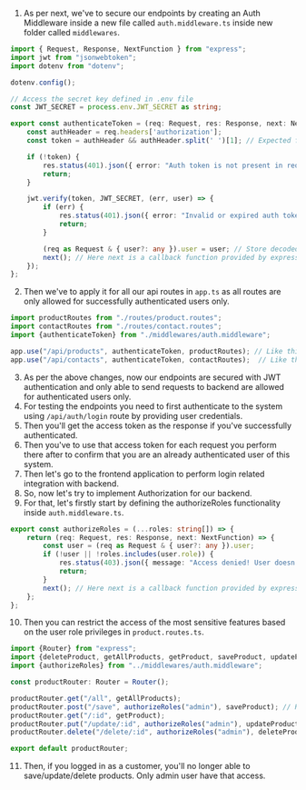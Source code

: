 01. As per next, we've to secure our endpoints by creating an Auth Middleware inside a new file called `auth.middleware.ts` inside new folder called `middlewares`.
```typescript
import { Request, Response, NextFunction } from "express";
import jwt from "jsonwebtoken";
import dotenv from "dotenv";

dotenv.config();

// Access the secret key defined in .env file
const JWT_SECRET = process.env.JWT_SECRET as string;

export const authenticateToken = (req: Request, res: Response, next: NextFunction) => {
    const authHeader = req.headers['authorization'];
    const token = authHeader && authHeader.split(' ')[1]; // Expected format: "Bearer <token>"

    if (!token) {
        res.status(401).json({ error: "Auth token is not present in request headers!" });
        return;
    }

    jwt.verify(token, JWT_SECRET, (err, user) => {
        if (err) {
            res.status(401).json({ error: "Invalid or expired auth token provided!" });
            return;
        }

        (req as Request & { user?: any }).user = user; // Store decoded user info
        next(); // Here next is a callback function provided by express.js used to pass control to the next middleware function in the stack
    });
};
```
02. Then we've to apply it for all our api routes in `app.ts` as all routes are only allowed for successfully authenticated users only.
```typescript
import productRoutes from "./routes/product.routes";
import contactRoutes from "./routes/contact.routes";
import {authenticateToken} from "./middlewares/auth.middleware";

app.use("/api/products", authenticateToken, productRoutes); // Like this
app.use("/api/contacts", authenticateToken, contactRoutes);  // Like this
```
03. As per the above changes, now our endpoints are secured with JWT authentication and only able to send requests to backend are allowed for authenticated users only.
04. For testing the endpoints you need to first authenticate to the system using `/api/auth/login` route by providing user credentials.
05. Then you'll get the access token as the response if you've successfully authenticated.
06. Then you've to use that access token for each request you perform there after to confirm that you are an already authenticated user of this system.
07. Then let's go to the frontend application to perform login related integration with backend.
08. So, now let's try to implement Authorization for our backend.
09. For that, let's firstly start by defining the authorizeRoles functionality inside `auth.middleware.ts`.
````typescript
export const authorizeRoles = (...roles: string[]) => {
    return (req: Request, res: Response, next: NextFunction) => {
        const user = (req as Request & { user?: any }).user;
        if (!user || !roles.includes(user.role)) {
            res.status(403).json({ message: "Access denied! User doesn't have permission to perform this operation" });
            return;
        }
        next(); // Here next is a callback function provided by express.js used to pass control to the next middleware function in the stack
    };
};
````
10. Then you can restrict the access of the most sensitive features based on the user role privileges in `product.routes.ts`.
```typescript
import {Router} from "express";
import {deleteProduct, getAllProducts, getProduct, saveProduct, updateProduct} from "../controller/product.controller";
import {authorizeRoles} from "../middlewares/auth.middleware";

const productRouter: Router = Router();

productRouter.get("/all", getAllProducts);
productRouter.post("/save", authorizeRoles("admin"), saveProduct); // Restrict the operation only for Admin users
productRouter.get("/:id", getProduct);
productRouter.put("/update/:id", authorizeRoles("admin"), updateProduct);  // Restrict the operation only for Admin users
productRouter.delete("/delete/:id", authorizeRoles("admin"), deleteProduct);  // Restrict the operation only for Admin users

export default productRouter;
```
11. Then, if you logged in as a customer, you'll no longer able to save/update/delete products. Only admin user have that access.